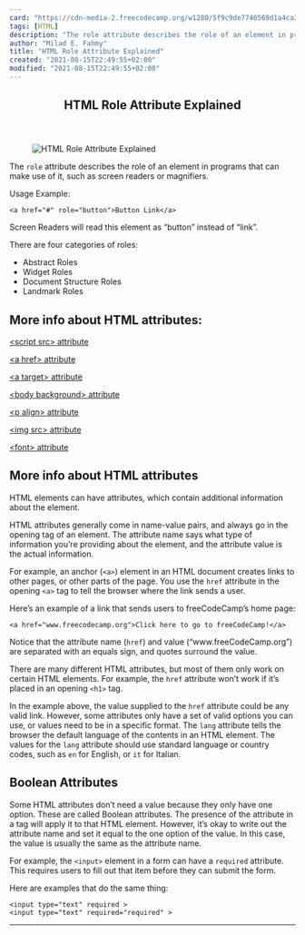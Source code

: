 ```yaml
---
card: "https://cdn-media-2.freecodecamp.org/w1280/5f9c9de7740569d1a4ca3a4b.jpg"
tags: [HTML]
description: "The role attribute describes the role of an element in progra"
author: "Milad E. Fahmy"
title: "HTML Role Attribute Explained"
created: "2021-08-15T22:49:55+02:00"
modified: "2021-08-15T22:49:55+02:00"
---
```

<div class="site-wrapper">
<main id="site-main" class="site-main outer">
<div class="inner">
<article class="post-full post tag-html ">
<header class="post-full-header">
<h1 class="post-full-title">HTML Role Attribute Explained</h1>
</header>
<figure class="post-full-image">
<picture>
<source media="(max-width: 700px)" sizes="1px" srcset="data:image/gif;base64,R0lGODlhAQABAIAAAAAAAP///yH5BAEAAAAALAAAAAABAAEAAAIBRAA7 1w">
<source media="(min-width: 701px)" sizes="(max-width: 800px) 400px,
(max-width: 1170px) 700px,
1400px" srcset="https://cdn-media-2.freecodecamp.org/w1280/5f9c9de7740569d1a4ca3a4b.jpg 300w,
https://cdn-media-2.freecodecamp.org/w1280/5f9c9de7740569d1a4ca3a4b.jpg 600w,
https://cdn-media-2.freecodecamp.org/w1280/5f9c9de7740569d1a4ca3a4b.jpg 1000w,
https://cdn-media-2.freecodecamp.org/w1280/5f9c9de7740569d1a4ca3a4b.jpg 2000w">
<img onerror="this.style.display='none'" src="https://cdn-media-2.freecodecamp.org/w1280/5f9c9de7740569d1a4ca3a4b.jpg" alt="HTML Role Attribute Explained">
</picture>
</figure>
<section class="post-full-content">
<div class="post-content medium-migrated-article">
<p>The <code>role</code> attribute describes the role of an element in programs that can make use of it, such as screen readers or magnifiers.</p><p>Usage Example:</p><pre><code class="language-html">&lt;a href="#" role="button"&gt;Button Link&lt;/a&gt;</code></pre><p>Screen Readers will read this element as “button” instead of “link”.</p><p>There are four categories of roles:</p><ul><li>Abstract Roles</li><li>Widget Roles</li><li>Document Structure Roles</li><li>Landmark Roles</li></ul><h2 id="more-info-about-html-attributes-">More info about HTML attributes:</h2><p><a href="https://guide.freecodecamp.org/html/attributes/script-src-attribute/">&lt;script src&gt; attribute</a></p><p><a href="https://guide.freecodecamp.org/html/attributes/a-href-attribute/">&lt;a href&gt; attribute</a></p><p><a href="https://guide.freecodecamp.org/html/attributes/a-target-attribute/">&lt;a target&gt; attribute</a></p><p><a href="https://guide.freecodecamp.org/html/attributes/body-background-attribute/">&lt;body background&gt; attribute</a></p><p><a href="https://guide.freecodecamp.org/html/attributes/p-align-attribute/">&lt;p align&gt; attribute</a></p><p><a href="https://guide.freecodecamp.org/html/attributes/img-src-attribute/">&lt;img src&gt; attribute</a></p><p><a href="https://guide.freecodecamp.org/html/attributes/font-color-attribute/">&lt;font&gt; attribute</a></p><h2 id="more-info-about-html-attributes">More info about HTML attributes</h2><p>HTML elements can have attributes, which contain additional information about the element.</p><p>HTML attributes generally come in name-value pairs, and always go in the opening tag of an element. The attribute name says what type of information you’re providing about the element, and the attribute value is the actual information.</p><p>For example, an anchor (<code>&lt;a&gt;</code>) element in an HTML document creates links to other pages, or other parts of the page. You use the <code>href</code> attribute in the opening <code>&lt;a&gt;</code> tag to tell the browser where the link sends a user.</p><p>Here’s an example of a link that sends users to freeCodeCamp’s home page:</p><pre><code class="language-html">&lt;a href="www.freecodecamp.org"&gt;Click here to go to freeCodeCamp!&lt;/a&gt;</code></pre><p>Notice that the attribute name (<code>href</code>) and value (“www.freeCodeCamp.org”) are separated with an equals sign, and quotes surround the value.</p><p>There are many different HTML attributes, but most of them only work on certain HTML elements. For example, the <code>href</code> attribute won’t work if it’s placed in an opening <code>&lt;h1&gt;</code> tag.</p><p>In the example above, the value supplied to the <code>href</code> attribute could be any valid link. However, some attributes only have a set of valid options you can use, or values need to be in a specific format. The <code>lang</code> attribute tells the browser the default language of the contents in an HTML element. The values for the <code>lang</code> attribute should use standard language or country codes, such as <code>en</code> for English, or <code>it</code> for Italian.</p><h2 id="boolean-attributes"><strong>Boolean Attributes</strong></h2><p>Some HTML attributes don’t need a value because they only have one option. These are called Boolean attributes. The presence of the attribute in a tag will apply it to that HTML element. However, it’s okay to write out the attribute name and set it equal to the one option of the value. In this case, the value is usually the same as the attribute name.</p><p>For example, the <code>&lt;input&gt;</code> element in a form can have a <code>required</code> attribute. This requires users to fill out that item before they can submit the form.</p><p>Here are examples that do the same thing:</p><pre><code class="language-html">&lt;input type="text" required &gt;
&lt;input type="text" required="required" &gt;</code></pre>
</div>
<hr>
</section>
</article>
</div>
</main>
</div>
<!-- Google Tag Manager (noscript) -->
<!-- End Google Tag Manager (noscript) -->
